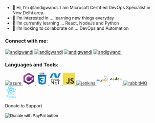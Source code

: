- 👋 Hi, I’m @andigwandi.  I am Microsoft Certified DevOps Specialist in New Delhi area. 
- 👀 I’m interested in ... learning new things everyday
- 🌱 I’m currently learning ... React, NodeJs and Python
- 💞️ I’m looking to collaborate on ... DevOps and Automation

<!---
andigwandi/andigwandi is a ✨ special ✨ repository because its `README.md` (this file) appears on your GitHub profile.
You can click the Preview link to take a look at your changes.
--->

<h3 align="left">Connect with me:</h3>
<p align="left">
<a href="https://dev.to/andigwandi" target="blank"><img align="center" src="https://cdn.jsdelivr.net/npm/simple-icons@3.0.1/icons/dev-dot-to.svg" alt="andigwandi" height="30" width="40" /></a>
<a href="https://twitter.com/andigwandi" target="blank"><img align="center" src="https://cdn.jsdelivr.net/npm/simple-icons@3.0.1/icons/twitter.svg" alt="andigwandi" height="30" width="40" /></a>
<a href="https://linkedin.com/in/andigwandi" target="blank"><img align="center" src="https://cdn.jsdelivr.net/npm/simple-icons@3.0.1/icons/linkedin.svg" alt="andigwandi" height="30" width="40" /></a>
<a href="https://instagram.com/andigwandi" target="blank"><img align="center" src="https://cdn.jsdelivr.net/npm/simple-icons@3.0.1/icons/instagram.svg" alt="andigwandi" height="30" width="40" /></a>
</p>

<h3 align="left">Languages and Tools:</h3>
<p align="left"> <a href="https://azure.microsoft.com/en-in/" target="_blank"> <img src="https://www.vectorlogo.zone/logos/microsoft_azure/microsoft_azure-icon.svg" alt="azure" width="40" height="40"/> </a> <a href="https://www.w3schools.com/cs/" target="_blank"> <img src="https://raw.githubusercontent.com/devicons/devicon/master/icons/csharp/csharp-original.svg" alt="csharp" width="40" height="40"/> </a> <a href="https://www.w3schools.com/css/" target="_blank"> <img src="https://raw.githubusercontent.com/devicons/devicon/master/icons/css3/css3-original-wordmark.svg" alt="css3" width="40" height="40"/> </a> <a href="https://dotnet.microsoft.com/" target="_blank"> <img src="https://raw.githubusercontent.com/devicons/devicon/master/icons/dot-net/dot-net-original-wordmark.svg" alt="dotnet" width="40" height="40"/> </a> <a href="https://developer.mozilla.org/en-US/docs/Web/JavaScript" target="_blank"> <img src="https://raw.githubusercontent.com/devicons/devicon/master/icons/javascript/javascript-original.svg" alt="javascript" width="40" height="40"/> </a> <a href="https://www.jenkins.io" target="_blank"> <img src="https://www.vectorlogo.zone/logos/jenkins/jenkins-icon.svg" alt="jenkins" width="40" height="40"/> </a> <a href="https://www.mysql.com/" target="_blank"> <img src="https://raw.githubusercontent.com/devicons/devicon/master/icons/mysql/mysql-original-wordmark.svg" alt="mysql" width="40" height="40"/> </a> <a href="https://nodejs.org" target="_blank"> <img src="https://raw.githubusercontent.com/devicons/devicon/master/icons/nodejs/nodejs-original-wordmark.svg" alt="nodejs" width="40" height="40"/> </a> <a href="https://www.rabbitmq.com" target="_blank"> <img src="https://www.vectorlogo.zone/logos/rabbitmq/rabbitmq-icon.svg" alt="rabbitMQ" width="40" height="40"/> </a> <a href="https://reactjs.org/" target="_blank"> <img src="https://raw.githubusercontent.com/devicons/devicon/master/icons/react/react-original-wordmark.svg" alt="react" width="40" height="40"/> </a> </p>





Donate to Support
<form action="https://www.paypal.com/donate" method="post" target="_top">
<input type="hidden" name="business" value="8GRY5NKVAMDU8" />
<input type="hidden" name="no_recurring" value="0" />
<input type="hidden" name="currency_code" value="USD" />
<input type="image" src="https://www.paypalobjects.com/en_US/i/btn/btn_donate_LG.gif" border="0" name="submit" title="PayPal - The safer, easier way to pay online!" alt="Donate with PayPal button" />
<img alt="" border="0" src="https://www.paypal.com/en_US/i/scr/pixel.gif" width="1" height="1" />
</form>

